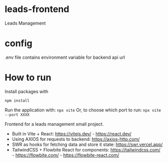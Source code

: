 # leads-frontend
Leads Management

# config
.env file contains environment variable for backend api url

# How to run
Install packages with
```
npm install
```

Run the application with:
```npx vite```
Or, to choose which port to run:
```npx vite --port XXXX```


Frontend for a leads management small project.  
- Built in Vite + React: https://vitejs.dev/ - https://react.dev/
- Using AXIOS for requests to backend: https://axios-http.com/
- SWR as hooks for fetching data and store it state: https://swr.vercel.app/
- TailwindCSS + Flowbite React for components: https://tailwindcss.com/ - https://flowbite.com/ - https://flowbite-react.com/
